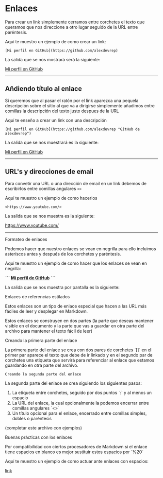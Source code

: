 
# Enlaces

Para crear un link simplemente cerramos entre corchetes el texto que queramos que nos direccione a otro lugar seguido de la URL entre paréntesis.

Aquí te muestro un ejemplo de como crear un link:

```
[Mi perfil en GitHub](https://github.com/alexdevrep)
```

La salida que se nos mostrará será la siguiente:

[Mi perfil en GitHub](https://github.com/alexdevrep)

---

## Añdiendo título al enlace

Si queremos que al pasar el ratón por el link aparezca una pequela descripción sobre el sitio al que va a dirigirse simplemente añadimos entre comillas la descripción del texto justo despues de la URL

Aquí te enseño a crear un link con una descripción

```
[Mi perfil en GitHub](https://github.com/alexdevrep "GitHub de alexdevrep")
```

La salida que se nos muestrará es la siguiente:

[Mi perfil en GitHub](https://github.com/alexdevrep "GitHub de alexdevrep")

---

## URL's y direcciones de email

Para convetir una URL o una dirección de email en un link debemos de escribirlos entre comillas angulares `<>`

Aquí te muestro un ejemplo de como hacerlos

```
<https://www.youtube.com/>
```

La salida que se nos muestra es la siguiente:

<https://www.youtube.com/>

---

 Formateo de enlaces

Podemos hacer que nuestro enlaces se vean en negrilla para ello incluimos
asteríscos antes y después de los corchetes y paréntesis.

Aquí te muestro un ejemplo de como hacer que los enlaces se vean en negrilla:

ˋˋˋ
**[Mi perfil de GitHub](https://github.com/alexdevrep)**
ˋˋˋ

La salida que se nos muestra por pantalla es la siguiente:


 Enlaces de referencias estilados

Estos enlaces son un tipo de enlace especial que hacen a las URL más fáciles
de leer y desplegar en Markdown.

Estos enlaces se construyen en dos partes (la parte que deseas mantener visible en el
documento y la parte que vas a guardar en otra parte del archivo para mantener el texto 
fácil de leer)

   Creando la primera parte del enlace 

La primera parte del enlace se crea con dos pares de corchetes ˋ[]ˋ en el primer par
aparece el texto que debe de ir linkado y en el segundo par de corchetes una etiqueta que servirá para referenciar al enlace que estamos guardando en otra parte del archivo.

    Creando la segunda parte del enlace 

La segunda parte del enlace se crea siguiendo los siguientes pasos:

1. La etiqueta entre corchetes, seguido por dos puntos ˋ:ˋ y al menos un espacio
2. La URL del enlace, la cual opcionalmente la podemos encerrar entre comillas angulares ˋ<>ˋ
3. Un título opcional para el enlace, encerrado entre comillas simples, dobles o paréntesis

(completar este archivo con ejemplos)


 Buenas prácticas con los enlaces 

Por compatibilidad con ciertos procesadores de Markdown si el enlace tiene espacios en blanco
es mejor sustituir estos espacios por ˋ%20ˋ

Aquí te muestro un ejemplo de como actuar ante enlaces con espacios:

[link](https://ejemplo.com/my%20pagina%20web)


